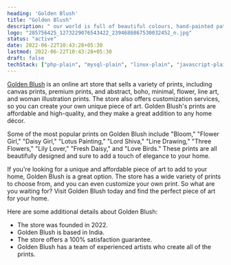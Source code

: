 ```yaml
---
heading: 'Golden Blush'
title: "Golden Blush"
description: " our world is full of beautiful colours, hand-painted patterns, and whimsical characters, and our goal is to create quality products that bring beauty to the everyday. "
logo: "285756425_1273229076543422_2394686867530032452_n.jpg"
status: "active"
date: 2022-06-22T10:43:28+05:30
lastmod: 2022-06-22T10:43:28+05:30
draft: false
techStack: ["php-plain", "mysql-plain", "linux-plain", "javascript-plain"]
---
```

  
[Golden Blush](https://goldenblush.in) is an online art store that sells a variety of prints, including canvas prints, premium prints, and abstract, boho, minimal, flower, line art, and woman illustration prints. The store also offers customization services, so you can create your own unique piece of art. Golden Blush's prints are affordable and high-quality, and they make a great addition to any home décor.

Some of the most popular prints on Golden Blush include "Bloom," "Flower Girl," "Daisy Girl," "Lotus Painting," "Lord Shiva," "Line Drawing," "Three Flowers," "Lily Lover," "Fresh Daisy," and "Love Birds." These prints are all beautifully designed and sure to add a touch of elegance to your home.

If you're looking for a unique and affordable piece of art to add to your home, Golden Blush is a great option. The store has a wide variety of prints to choose from, and you can even customize your own print. So what are you waiting for? Visit Golden Blush today and find the perfect piece of art for your home.

Here are some additional details about Golden Blush:

- The store was founded in 2022.
- Golden Blush is based in India.
- The store offers a 100% satisfaction guarantee.
- Golden Blush has a team of experienced artists who create all of the prints.